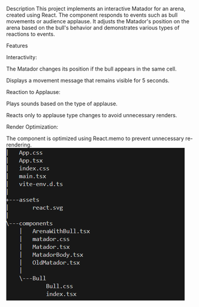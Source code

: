 Description
This project implements an interactive Matador for an arena, created using React. The component responds to events such as bull movements or audience applause. It adjusts the Matador's position on the arena based on the bull's behavior and demonstrates various types of reactions to events.

Features

Interactivity:

The Matador changes its position if the bull appears in the same cell.

Displays a movement message that remains visible for 5 seconds.

Reaction to Applause:

Plays sounds based on the type of applause.

Reacts only to applause type changes to avoid unnecessary renders.

Render Optimization:

The component is optimized using React.memo to prevent unnecessary re-rendering.
![alt text](image.png)